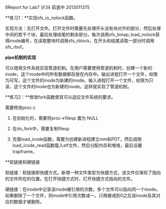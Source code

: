 8Report for Lab7
计34 茹逸中 2013011375

**练习1：**实现sfs_io_nolock函数。

实现方法：先打开文件。打开文件时需要先处理开头没有块对齐的部分，然后处理中间的若干个块，最后处理结尾的剩余部分。每次调用sfs_bmap_load_nolock获得inode编号，在读取整块时调用sfs_rblock，在开头和结尾读取一部分时调用sfs_rbuf。

**pipe机制的实现**

可以借用文件系统实现管道机制。在用户需要使用管道机制时，创建一个新的inode，这个inode中的所有数据都存放在内存中。输出进程打开一个文件，权限为可写，这个文件的inode为新建的inode。输入进程打开一个文件，权限为只读，这个文件的inode也为新建的inode。这样就实现了管道机制。


**练习2：**修改fork函数使其可以适应文件系统的要求。

需要修改proc.c

1. 在初始化时，需要将proc->filesp 置为 NULL

2. 在do_fork中，需要复制filesp

3. 完善load_icode函数，需要为创建新进程建立mm和PDT，然后调用load_icode_read函数载入elf文件，然后分配内存和堆栈，最后设置trapframe。

**软链接和硬链接

软链接：软链接即快捷方式。新增一种文件类型为快捷方式，该文件仅保存了指向的文件所在的位置。在打开快捷方式时，打开快捷方式指向的文件。

硬链接：在inode中记录该inode被引用的次数。多个文件可以指向同一个inode。如果删除了一个文件，则inode中引用次数减一。只用被减到0之后该inode及其对应的数据才被删除。

